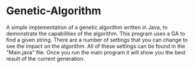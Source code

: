 # Genetic-Algorithm
A simple implementation of a genetic algorithm written in Java, to demonstrate the capabilities of the algorithm. This program uses a GA to find a given string.
There are a number of settings that you can change to see the impact on the algorithm. All of these settings can be found in the "Main.java" file.
Once you run the main program it will show you the best result of the current generation. 
